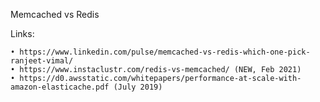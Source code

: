 Memcached vs Redis

Links:

    • https://www.linkedin.com/pulse/memcached-vs-redis-which-one-pick-ranjeet-vimal/
    • https://www.instaclustr.com/redis-vs-memcached/ (NEW, Feb 2021)
    • https://d0.awsstatic.com/whitepapers/performance-at-scale-with-amazon-elasticache.pdf (July 2019)